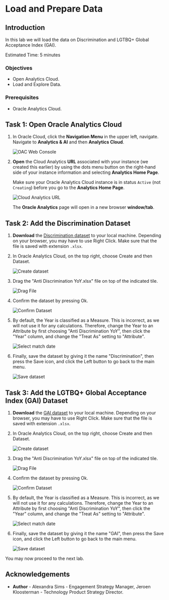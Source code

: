 # Load and Prepare Data

<!--![Banner](images/banner.png)-->

## Introduction

In this lab we will load the data on Discrimination and LGTBQ+ Global Acceptance Index (GAI).

Estimated Time: 5 minutes

### Objectives
- Open Analytics Cloud.
- Load and Explore Data.

### Prerequisites
- Oracle Analytics Cloud.

## Task 1: Open Oracle Analytics Cloud

1. In Oracle Cloud, click the **Navigation Menu** in the upper left, navigate. Navigate to **Analytics & AI** and then **Analytics Cloud**.

    ![OAC Web Console](images/analytics-oac.png)

8. **Open** the Cloud Analytics **URL** associated with your instance (we created this earlier) by using the dots menu button on the right-hand side of your instance information and selecting **Analytics Home Page**.

   Make sure your Oracle Analytics Cloud instance is in status `Active` (not `Creating`) before you go to the **Analytics Home Page**. 

   ![Cloud Analytics URL](images/select-oac-instance.png)

   The **Oracle Analytics** page will open in a new browser **window/tab**.

## Task 2: Add the Discrimination Dataset

1. **Download** the <a href="./files/Anti Discrimination YoY.xlsx" target="\_blank">Discrimination dataset</a> to your local machine. Depending on your browser, you may have to use Right Click. Make sure that the file is saved with extension `.xlsx`.

2. In Oracle Analytics Cloud, on the top right, choose Create and then Dataset.

   ![Create dataset](images/create-dataset.png)

3. Drag the "Anti Discrimination YoY.xlsx" file on top of the indicated tile.

   ![Drag File](images/drag-file-1.png)

4. Confirm the dataset by pressing Ok.

   ![Confirm Dataset](images/confirm-dataset.png)

5. By default, the Year is classified as a Measure. This is incorrect, as we will not use it for any calculations. Therefore, change the Year to an Attribute by first choosing "Anti Discrimination YoY", then click the "Year" column, and change the "Treat As" setting to "Attribute".

   ![Select match date](images/set-year-to-attribute.png)

6. Finally, save the dataset by giving it the name "Discrimination", then press the Save icon, and click the Left button to go back to the main menu.

   ![Save dataset](images/save-discrimination.png)

## Task 3: Add the LGTBQ+ Global Acceptance Index (GAI) Dataset

1. **Download** the <a href="./files/GAI Index.xlsx" target="\_blank">GAI dataset</a> to your local machine. Depending on your browser, you may have to use Right Click. Make sure that the file is saved with extension `.xlsx`.

2. In Oracle Analytics Cloud, on the top right, choose Create and then Dataset.

   ![Create dataset](images/create-dataset.png)

3. Drag the "Anti Discrimination YoY.xlsx" file on top of the indicated tile.

   ![Drag File](images/drag-file-1.png)

4. Confirm the dataset by pressing Ok.

   ![Confirm Dataset](images/confirm-dataset2.png)

5. By default, the Year is classified as a Measure. This is incorrect, as we will not use it for any calculations. Therefore, change the Year to an Attribute by first choosing "Anti Discrimination YoY", then click the "Year" column, and change the "Treat As" setting to "Attribute".

   ![Select match date](images/set-year-to-attribute2.png)

6. Finally, save the dataset by giving it the name "GAI", then press the Save icon, and click the Left button to go back to the main menu.

   ![Save dataset](images/save-gai.png)

You may now proceed to the next lab.

## **Acknowledgements**

- **Author** - Alexandra Sims - Engagement Strategy Manager, Jeroen Kloosterman - Technology Product Strategy Director.

